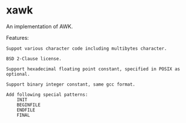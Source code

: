 xawk
====

An implementation of AWK.


Features:

	Suppot various character code including multibytes character.

	BSD 2-Clause license.

	Support hexadecimal floating point constant, specified in POSIX as optional.

	Support binary integer constant, same gcc format.

	Add following special patterns:
		INIT
		BEGINFILE
		ENDFILE
		FINAL
